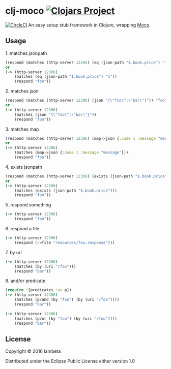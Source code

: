 # clj-moco [![Clojars Project](https://img.shields.io/clojars/v/clj-moco.svg)](https://clojars.org/clj-moco)
[![CircleCI](https://circleci.com/gh/qianyan/clj-moco.svg?style=shield)](https://circleci.com/gh/qianyan/clj-moco)
An easy setup stub framework in Clojure, wrapping [Moco](https://github.com/dreamhead/moco).

## Usage

1\. matches jsonpath
```clojure
(respond (matches (http-server 12306) (eq (json-path "$.book.price") "1")) "foo")
or
(-> (http-server 12306)
    (matches (eq (json-path "$.book.price") "1"))
    (respond "foo"))
```
2\. matches json
```clojure
(respond (matches (http-server 12306) (json "{\"foo\":\"bar\"}")) "foo")
or
(-> (http-server 12306)
    (matches (json "{\"foo\":\"bar\"}"))
    (respond "foo"))
```
3\. matches map
```clojure
(respond (matches (http-server 12306) (map->json {:code 1 :message "message"})) "foo")
or
(-> (http-server 12306)
    (matches (map->json {:code 1 :message "message"}))
    (respond "foo"))
```
4\. exists jsonpath
```clojure
(respond (matches (http-server 12306) (exists (json-path "$.book.price"))) "foo")
or
(-> (http-server 12306)
    (matches (exists (json-path "$.book.price")))
    (respond "foo"))
```
5\. respond something
```clojure
(-> (http-server 12306)
    (respond "foo"))
```

6\. respond a file
```clojure
(-> (http-server 12306)
    (respond (->file "resources/foo.response")))
```

7\. by uri
```clojure
(-> (http-server 12306)
    (matches (by (uri "/foo")))
    (respond "bar"))
```

8\. and/or predicate
```clojure
(require '[predicates :as p])
(-> (http-server 12306)
    (matches (p/and (by "foo") (by (uri "/foo"))))
    (respond "bar"))
    
(-> (http-server 12306)
    (matches (p/or (by "foo") (by (uri "/foo"))))
    (respond "bar"))    
```

## License

Copyright © 2016 lambeta

Distributed under the Eclipse Public License either version 1.0
